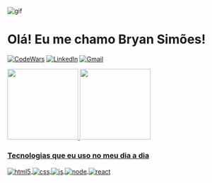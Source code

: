 

![gif](https://user-images.githubusercontent.com/112700266/203802438-00ea9428-b9d9-4d08-9695-b83c97b3d66c.gif)

<h1>Olá! Eu me chamo Bryan Simões!</h1>

[![CodeWars](https://img.shields.io/badge/Codewars-B1361E?style=for-the-badge&logo=Codewars&logoColor=white)](https://www.codewars.com/users/Bryan_Simoes)
[![Linkedln](https://img.shields.io/badge/LinkedIn-0077B5?style=for-the-badge&logo=linkedin&logoColor=white)](https://www.linkedin.com/in/bryan-sim%C3%B5es-5569b2173/)
[![Gmail](https://img.shields.io/badge/Gmail-D14836?style=for-the-badge&logo=gmail&logoColor=white)](mailto:bryansk07@hotmail.com)



  <a href="https://github.com/BryanSimoes">
  <img height="160em" src="https://github-readme-stats-eight-theta.vercel.app/api?username=maiconbre&show_icons=true&theme=dracula&include_all_commits=true&count_private=true"/>
  <img height="160em" src="https://github-readme-stats-eight-theta.vercel.app/api/top-langs/?username=maiconbre&layout=compact&langs_count=8&theme=dracula"/>
  

<h3> Tecnologias que eu uso no meu dia a dia </h3>

<div style="display: inline_block">
  <img align="center" alt="html5" src="https://img.shields.io/badge/HTML5-E34F26?style=for-the-badge&logo=html5&logoColor=white" />
  <img align="center" alt="css" src="https://img.shields.io/badge/CSS3-1572B6?style=for-the-badge&logo=css3&logoColor=white" />
  <img align="center" alt="js" src="https://img.shields.io/badge/JavaScript-F7DF1E?style=for-the-badge&logo=javascript&logoColor=black" />
  <img align="center" alt="node" src="https://img.shields.io/badge/Node.js-43853D?style=for-the-badge&logo=node.js&logoColor=white" />
  <img align="center" alt="react" src="https://img.shields.io/badge/-ReactJs-61DAFB?logo=react&logoColor=black&style=for-the-badge" />
  
  
  
</div><br/>
 
